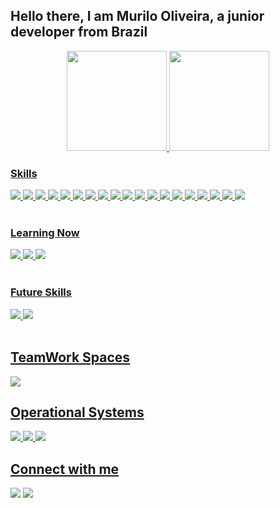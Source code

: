 ## Hello there, I am Murilo Oliveira, a junior developer from Brazil

<div align="center">
  <a href="https://github.com/murilonobrega8">
  <img height="160em" src="https://github-readme-stats.vercel.app/api?username=murilonobrega8&show_icons=true&theme=tokyonight&include_all_commits=true&count_private=true"/>
  <img height="160em" src="https://github-readme-stats.vercel.app/api/top-langs/?username=murilonobrega8&layout=compact&langs_count=7&theme=tokyonight"/>
</div>
  
### Skills
  
  <div>
<img src="https://img.shields.io/badge/Lógica_Básica-00000F?style=for-the-badge&logo=logical&logoColor=white"/>
    <img src="https://img.shields.io/badge/VisualG-00d859?style=for-the-badge&logo=visualg&logoColor=black"/>
    <img src="https://img.shields.io/badge/Algoritmos-1572B6?style=for-the-badge&logo=algoritm&logoColor=white"/>
    <img src="https://img.shields.io/badge/Linguagem_C-3d3d3d?style=for-the-badge&logo=C++&logoColor=white"/>
    <img src="https://img.shields.io/badge/Integrações_de_MKTplaces-CD8B02?style=for-the-badge&logo=erpbling&logoColor=white"/>
    <img src="https://img.shields.io/badge/Vendas_Online-8e1783?style=for-the-badge&logo=erpbling&logoColor=blue"/>
    <img src="https://img.shields.io/badge/ERP's-1112B2?style=for-the-badge&logo=erp&logoColor=black"/>
    <img src="https://img.shields.io/badge/LibreOffice-E34F26?style=for-the-badge&logo=libreoffice&logoColor=white"/>
    <img src="https://img.shields.io/badge/GNU_Linux_Básico-1112B2?style=for-the-badge&logo=gnulinux&logoColor=black"/>
    <img src="https://img.shields.io/badge/Git-d43423?style=for-the-badge&logo=git&logoColor=black"/>
    <img src="https://img.shields.io/badge/GitHub_Desktop-8e1783?style=for-the-badge&logo=github&logoColor=black"/>
    <img src="https://img.shields.io/badge/VS_Code-%230077B5?style=for-the-badge&logo=vscode&logoColor=black"/>
    <img src="https://img.shields.io/badge/Eclipse-ED8B00?style=for-the-badge&logo=eclipse&logoColor=black"/>
    <img src="https://img.shields.io/badge/NetBeans-00bbbf?style=for-the-badge&logo=NetBeans&logoColor=white"/>
    <img src="https://img.shields.io/badge/JAVA-ED8B00?style=for-the-badge&logo=JAVA&logoColor=white"/>
    <img src="https://img.shields.io/badge/POO_JAVA-%230077B5?style=for-the-badge&logo=JAVA&logoColor=black"/>
    <img src="https://img.shields.io/badge/HTML5-d43423?style=for-the-badge&logo=html5&logoColor=white"/>
    <img src="https://img.shields.io/badge/CSS3-8e1783?style=for-the-badge&logo=css3&logoColor=white"/> 
    <img src="https://img.shields.io/badge/JavaScript-F7DF1E?style=for-the-badge&logo=javascript&logoColor=black"/>
</div>   <br/>
  
### Learning Now

  <div>
<img src="https://img.shields.io/badge/PHP-5f4bb9?style=for-the-badge&logo=PHP&logoColor=black"/>
    <img src="https://img.shields.io/badge/POO_PHP-5f4bb9?style=for-the-badge&logo=PHP&logoColor=black"/>
    <img src="https://img.shields.io/badge/MySQL-1112B2?style=for-the-badge&logo=mysql&logoColor=white"/>
</div>   <br/>
  
### Future Skills
  
  <div>
<img src="https://img.shields.io/badge/Python-ED8B00?style=for-the-badge&logo=Python&logoColor=white"/>
    <img src="https://img.shields.io/badge/.NET-22c10f?style=for-the-badge&logo=.NET&logoColor=white"/>
</div>   <br/>  
  
## TeamWork Spaces

<div>
<img src="https://img.shields.io/badge/Estoke_Comércio-F7DF1E?style=for-the-badge&logo=estoke&logoColor=blue"/>
</div>

## Operational Systems

<div>
      <img src="https://img.shields.io/badge/Ubuntu-E95420?style=for-the-badge&logo=ubuntu&logoColor=white"/>
  <img src="https://img.shields.io/badge/Linux_Mint-22c10f?style=for-the-badge&logo=linuxmint&logoColor=white"/>
  <img src="https://img.shields.io/badge/Windows-0078D6?style=for-the-badge&logo=windows&logoColor=white"/>
</div>

## Connect with me

<div>

  <a href="https://www.linkedin.com/in/murilonobrega8/" target="_blank"><img src="https://img.shields.io/badge/-LinkedIn-%230077B5?style=for-the-badge&logo=linkedin&logoColor=white" target="_blank"></a>
    <a href="https://www.facebook.com/murilonobrega88/" target="_blank"><img src="https://img.shields.io/badge/-Facebook-%230077B5?style=for-the-badge&logo=facebook&logoColor=white" target="_blank"></a>

</div>
